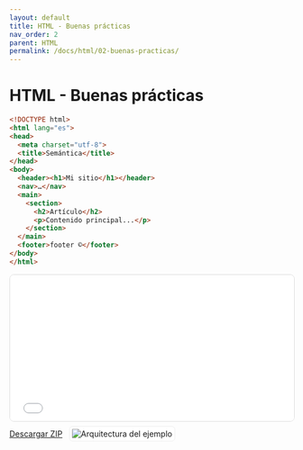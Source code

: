 ```yaml
---
layout: default
title: HTML - Buenas prácticas
nav_order: 2
parent: HTML
permalink: /docs/html/02-buenas-practicas/
---
```


# HTML - Buenas prácticas

```html
<!DOCTYPE html>
<html lang="es">
<head>
  <meta charset="utf-8">
  <title>Semántica</title>
</head>
<body>
  <header><h1>Mi sitio</h1></header>
  <nav>…</nav>
  <main>
    <section>
      <h2>Artículo</h2>
      <p>Contenido principal...</p>
    </section>
  </main>
  <footer>footer ©</footer>
</body>
</html>
```
<iframe src="{{ '/assets/examples/html/06_semantica.html' | relative_url }}" width="100%" height="260" style="border:1px solid #ddd;border-radius:8px;"></iframe>
<div style="display:flex;align-items:center;gap:12px;margin:8px 0 16px;"><a class="btn" href="{{ '/assets/zips/06_semantica.zip' | relative_url }}">Descargar ZIP</a><img src="{{ '/assets/diagrams/06_semantica.svg' | relative_url }}" alt="Arquitectura del ejemplo" style="max-height:140px;border:1px solid #eee;padding:4px;border-radius:6px;background:#fff;"></div>
